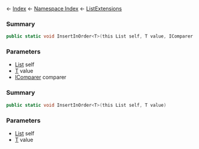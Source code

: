 ← [Index](Api-Index) ← [Namespace Index](Namespace-Index) ← [ListExtensions](System.Collections.Generic.ListExtensions)

### Summary

```csharp
public static void InsertInOrder<T>(this List self, T value, IComparer comparer)
```

### Parameters

* [List<T>](https://docs.microsoft.com/en-us/dotnet/api/System.Collections.Generic.List-1?view=netframework-4.6) self
* [T]() value
* [IComparer<T>](https://docs.microsoft.com/en-us/dotnet/api/System.Collections.Generic.IComparer-1?view=netframework-4.6) comparer
### Summary

```csharp
public static void InsertInOrder<T>(this List self, T value)
```

### Parameters

* [List<T>](https://docs.microsoft.com/en-us/dotnet/api/System.Collections.Generic.List-1?view=netframework-4.6) self
* [T]() value
